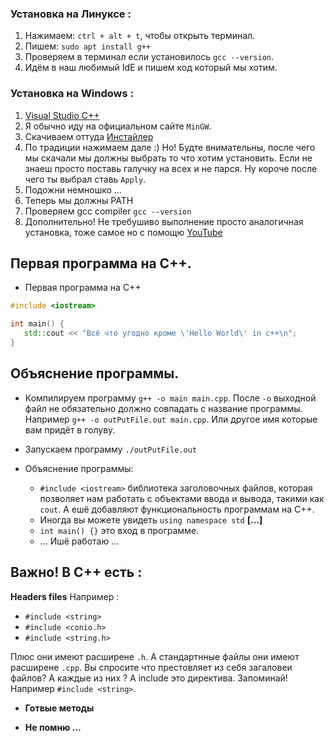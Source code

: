 
### Установка на Линуксе :

1. Нажимаем: `ctrl + alt + t`, чтобы открыть терминал.
2. Пишем: `sudo apt install g++`
3. Проверяем в терминал если установилось `gcc --version`.
4. Идём в наш любимый IdE и пишем код который мы хотим.

### Установка на Windows :

1. [Visual Studio C++](https://www.microsoft.com/en-us/download/details.aspx?id=48145)
2. Я обычно иду на официальном сайте `MinGW`.
3. Скачиваем оттуда [Инстайлер](https://osdn.net/projects/mingw/releases/)
4. По традиции нажимаем дале :) Но! Будте внимательны, после чего мы скачали мы должны выбрать то что хотим установить. Если не знаеш просто поставь галучку на всех и не парся. Ну короче после чего ты выбрал ставь `Apply`.
5. Подожни немношко ...
6. Теперь мы должны PATH
7. Проверяем gcc compiler `gcc --version`
8.  Дополнительно! Не требушиво выполнение просто аналогичная установка, тоже самое но с помощю [YouTube](https://www.youtube.com/watch?v=sXW2VLrQ3Bs)

## Первая программа на C++.

* Первая программа на C++

```c++
#include <iostream>

int main() {
   std::cout << "Всё что угодно кроме \'Hello World\' in c++\n";
}
```

## Объяснение программы.

* Компилируем программу `g++ -o main main.cpp`. После `-o` выходной файл не обязательно должно совпадать с название программы. Например `g++ -o outPutFile.out main.cpp`. Или другое имя которые вам придёт в голуву.

* Запускаем программу `./outPutFile.out`

* Объяснение программы: 
	* `#include <iostream>` библиотека заголовочных файлов, которая позволяет нам работать с объектами ввода и вывода, такими как `cout`. А ешё добавляют функциональность программам на C++. 
	* Иногда вы можете увидеть `using namespace std` **[...]**
	* `int main() {}` это вход в программе.
	* ... Ишё работаю ...

## Важно! В C++ есть :

**Headers files** Например :

- `#include <string>`
- `#include <conio.h>`
- `#include <string.h>`

Плюс они имеют расширене `.h`. А стандартнные файлы они имеют расширене `.cpp`. Вы спросите что престовляет из себя загаловеи файлов? А каждые из них ? А include это директива. Запоминай!  Например `#include <string>`. 

* **Готвые методы**

* **Не помню ...**
